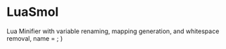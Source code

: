# LuaSmol
Lua Minifier with variable renaming, mapping generation, and whitespace removal, name = ; )
